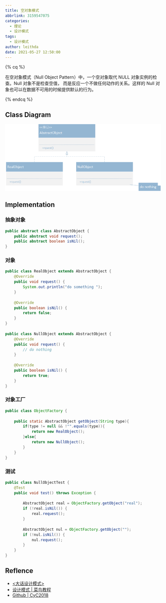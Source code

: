 ```yaml
---
title: 空对象模式
abbrlink: 3159547075
categories:
  - 理论
  - 设计模式
tags:
  - 设计模式
author: leithda
date: 2021-05-27 12:50:00
---
```


{% cq %}

在空对象模式（Null Object Pattern）中，一个空对象取代 NULL 对象实例的检查。Null 对象不是检查空值，
而是反应一个不做任何动作的关系。这样的 Null 对象也可以在数据不可用的时候提供默认的行为。

{% endcq %}


<!-- More -->

## Class Diagram


![](设计模式-空对象模式/空对象模式.png)


## Implementation
### 抽象对象
```java
public abstract class AbstractObject {
    public abstract void request();
    public abstract boolean isNil();
}
```
### 对象
```java
public class RealObject extends AbstractObject {
    @Override
    public void request() {
        System.out.println("do something ");
    }

    @Override
    public boolean isNil() {
        return false;
    }
}

public class NullObject extends AbstractObject {
    @Override
    public void request() {
        // do nothing
    }

    @Override
    public boolean isNil() {
        return true;
    }
}
```

### 对象工厂
```java
public class ObjectFactory {

    public static AbstractObject getObject(String type){
        if(type != null && !"".equals(type)){
            return new RealObject();
        }else{
            return new NullObject();
        }
    }
}
```
### 测试
```java
public class NullObjectTest {
    @Test
    public void test() throws Exception {

        AbstractObject real = ObjectFactory.getObject("real");
        if (!real.isNil()) {
            real.request();
        }

        AbstractObject nul = ObjectFactory.getObject("");
        if (!nul.isNil()) {
            nul.request();
        }
    }
}
```

## Reflence
- [<大话设计模式>](https://book.douban.com/subject/2334288/)
- [设计模式 | 菜鸟教程](https://www.runoob.com/design-pattern/design-pattern-tutorial.html)
- [Github | CyC2018](https://github.com/CyC2018/CS-Notes/blob/master/notes/%E8%AE%BE%E8%AE%A1%E6%A8%A1%E5%BC%8F%20-%20%E7%9B%AE%E5%BD%95.md)